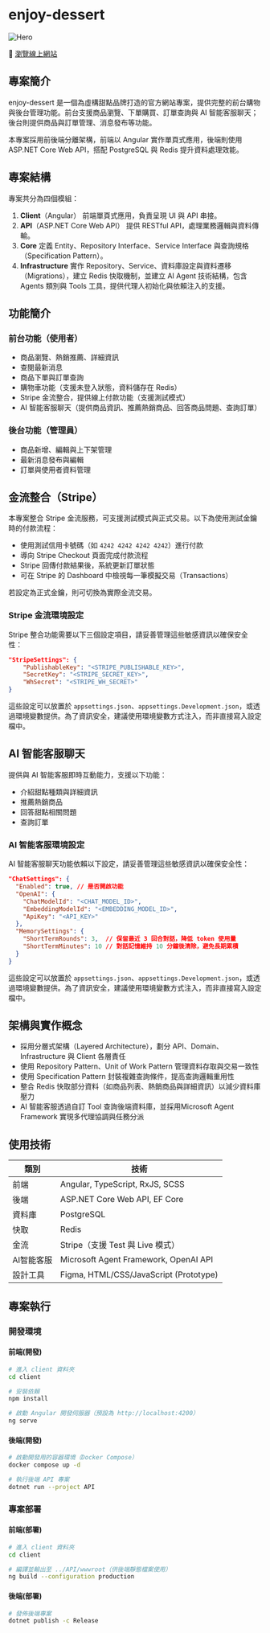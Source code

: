 # enjoy-dessert

![Hero](https://github.com/user-attachments/assets/5091ca07-fd10-4d5e-8442-78d39959204c)

🍰 [瀏覽線上網站](https://enjoydessert.store)

## 專案簡介

enjoy-dessert 是一個為虛構甜點品牌打造的官方網站專案，提供完整的前台購物與後台管理功能。前台支援商品瀏覽、下單購買、訂單查詢與 AI 智能客服聊天；後台則提供商品與訂單管理、消息發布等功能。

本專案採用前後端分離架構，前端以 Angular 實作單頁式應用，後端則使用 ASP.NET Core Web API，搭配 PostgreSQL 與 Redis 提升資料處理效能。

## 專案結構

專案共分為四個模組：

1. **Client**（Angular）
   前端單頁式應用，負責呈現 UI 與 API 串接。
2. **API**（ASP.NET Core Web API）
   提供 RESTful API，處理業務邏輯與資料傳輸。
3. **Core**
   定義 Entity、Repository Interface、Service Interface 與查詢規格（Specification Pattern）。
4. **Infrastructure**
   實作 Repository、Service、資料庫設定與資料遷移（Migrations），建立 Redis 快取機制，並建立 AI Agent 技術結構，包含 Agents 類別與 Tools 工具，提供代理人初始化與依賴注入的支援。

## 功能簡介

### 前台功能（使用者）

- 商品瀏覽、熱銷推薦、詳細資訊
- 查閱最新消息
- 商品下單與訂單查詢
- 購物車功能（支援未登入狀態，資料儲存在 Redis）
- Stripe 金流整合，提供線上付款功能（支援測試模式）
- AI 智能客服聊天（提供商品資訊、推薦熱銷商品、回答商品問題、查詢訂單）

### 後台功能（管理員）

- 商品新增、編輯與上下架管理
- 最新消息發布與編輯
- 訂單與使用者資料管理

## 金流整合（Stripe）

本專案整合 Stripe 金流服務，可支援測試模式與正式交易。以下為使用測試金鑰時的付款流程：

- 使用測試信用卡號碼（如 `4242 4242 4242 4242`）進行付款
- 導向 Stripe Checkout 頁面完成付款流程
- Stripe 回傳付款結果後，系統更新訂單狀態
- 可在 Stripe 的 Dashboard 中檢視每一筆模擬交易（Transactions）

若設定為正式金鑰，則可切換為實際金流交易。

### Stripe 金流環境設定

Stripe 整合功能需要以下三個設定項目，請妥善管理這些敏感資訊以確保安全性：

```json
"StripeSettings": {
    "PublishableKey": "<STRIPE_PUBLISHABLE_KEY>",
    "SecretKey": "<STRIPE_SECRET_KEY>",
    "WhSecret": "<STRIPE_WH_SECRET>"
}
```

這些設定可以放置於 `appsettings.json`、`appsettings.Development.json`，或透過環境變數提供。為了資訊安全，建議使用環境變數方式注入，而非直接寫入設定檔中。

## AI 智能客服聊天

提供與 AI 智能客服即時互動能力，支援以下功能：

- 介紹甜點種類與詳細資訊
- 推薦熱銷商品
- 回答甜點相關問題
- 查詢訂單

### AI 智能客服環境設定

AI 智能客服聊天功能依賴以下設定，請妥善管理這些敏感資訊以確保安全性：

```json
"ChatSettings": {
  "Enabled": true, // 是否開啟功能
  "OpenAI": {
    "ChatModelId": "<CHAT_MODEL_ID>", 
    "EmbeddingModelId": "<EMBEDDING_MODEL_ID>",
    "ApiKey": "<API_KEY>"
  },
  "MemorySettings": {
    "ShortTermRounds": 3,  // 保留最近 3 回合對話，降低 token 使用量
    "ShortTermMinutes": 10 // 對話記憶維持 10 分鐘後清除，避免長期累積
  }
}
```

這些設定可以放置於 `appsettings.json`、`appsettings.Development.json`，或透過環境變數提供。為了資訊安全，建議使用環境變數方式注入，而非直接寫入設定檔中。

## 架構與實作概念

- 採用分層式架構（Layered Architecture），劃分 API、Domain、Infrastructure 與 Client 各層責任
- 使用 Repository Pattern、Unit of Work Pattern 管理資料存取與交易一致性
- 使用 Specification Pattern 封裝複雜查詢條件，提高查詢邏輯重用性
- 整合 Redis 快取部分資料（如商品列表、熱銷商品與詳細資訊）以減少資料庫壓力
- AI 智能客服透過自訂 Tool 查詢後端資料庫，並採用Microsoft Agent Framework 實現多代理協調與任務分派

## 使用技術

| 類別     | 技術                                   |
| -------- | -------------------------------------- |
| 前端     | Angular, TypeScript, RxJS, SCSS        |
| 後端     | ASP.NET Core Web API, EF Core          |
| 資料庫   | PostgreSQL                             |
| 快取     | Redis                                  |
| 金流     | Stripe（支援 Test 與 Live 模式）       |
| AI智能客服 | Microsoft Agent Framework, OpenAI API |
| 設計工具 | Figma, HTML/CSS/JavaScript (Prototype) |

## 專案執行

### 開發環境

#### 前端(開發)

```bash
# 進入 client 資料夾
cd client

# 安裝依賴
npm install

# 啟動 Angular 開發伺服器（預設為 http://localhost:4200）
ng serve
```

#### 後端(開發)

```bash
# 啟動開發用的容器環境（Docker Compose）
docker compose up -d

# 執行後端 API 專案
dotnet run --project API
```

### 專案部署

#### 前端(部署)

```bash
# 進入 client 資料夾
cd client

# 編譯並輸出至 ../API/wwwroot（供後端靜態檔案使用）
ng build --configuration production
```

#### 後端(部署)

```bash
# 發佈後端專案
dotnet publish -c Release
```

